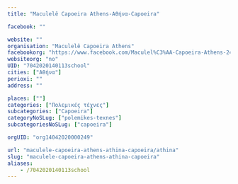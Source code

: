 ```yaml
---
title: "Maculelê Capoeira Athens-Αθήνα-Capoeira"

facebook: ""

website: ""
organisation: "Maculelê Capoeira Athens"
facebookorg: "https://www.facebook.com/Maculel%C3%AA-Capoeira-Athens-246577662347872/?ref=br_rs"
websiteorg: "no"
UID: "7042020140113school"
cities: ["Αθήνα"]
perioxi: ""
address: ""

places: [""]
categories: ["Πολεμικές τέχνες"]
subcategories: ["Capoeira"]
categoryNoSLug: ["polemikes-texnes"]
subcategoriesNoSLug: ["capoeira"]

orgUID: "org14042020000249"

url: "maculele-capoeira-athens-athina-capoeira/athina"
slug: "maculele-capoeira-athens-athina-capoeira"
aliases:
    - /7042020140113school
---
```





